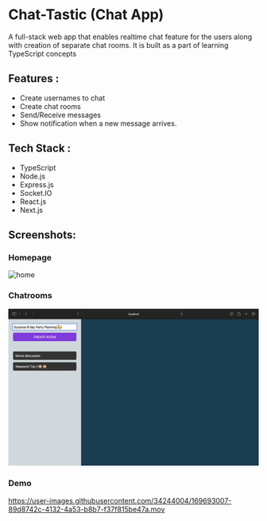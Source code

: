 # Chat-Tastic (Chat App)

A full-stack web app that enables realtime chat feature for the users along with creation of separate chat rooms. It is built as a part of learning TypeScript concepts

## Features :
- Create usernames to chat
- Create chat rooms
- Send/Receive messages
- Show notification when a new message arrives.

## Tech Stack :
- TypeScript
- Node.js
- Express.js
- Socket.IO
- React.js
- Next.js

## Screenshots:

### Homepage

![home](https://user-images.githubusercontent.com/34244004/169693263-cb3808b9-0090-4268-8c18-63e7b3f70eec.gif)

### Chatrooms

![](/Screenshots/Chatroom.png)

### Demo

https://user-images.githubusercontent.com/34244004/169693007-89d8742c-4132-4a53-b8b7-f37f815be47a.mov

<!-- ### Server

![](/Screenshots/Server.png) -->

